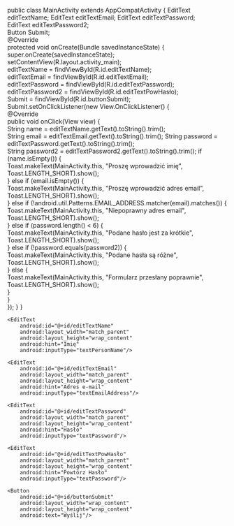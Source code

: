 public class MainActivity extends AppCompatActivity { 
EditText editTextName; 
EditText editTextEmail;
EditText editTextPassword;  
EditText editTextPassword2;  
Button Submit;  
@Override   
protected void onCreate(Bundle savedInstanceState) {  
super.onCreate(savedInstanceState); 
setContentView(R.layout.activity_main);  
editTextName = findViewById(R.id.editTextName);  
editTextEmail = findViewById(R.id.editTextEmail);   
editTextPassword = findViewById(R.id.editTextPassword);  
editTextPassword2 = findViewById(R.id.editTextPowHasło);  
Submit = findViewById(R.id.buttonSubmit);    
Submit.setOnClickListener(new View.OnClickListener() {  
@Override        
public void onClick(View view) {   
String name = editTextName.getText().toString().trim();   
String email = editTextEmail.getText().toString().trim(); 
String password = editTextPassword.getText().toString().trim();  
String password2 = editTextPassword2.getText().toString().trim(); 
if (name.isEmpty()) {          
Toast.makeText(MainActivity.this, "Proszę wprowadzić imię", Toast.LENGTH_SHORT).show();   
} else if (email.isEmpty()) {     
Toast.makeText(MainActivity.this, "Proszę wprowadzić adres email", Toast.LENGTH_SHORT).show();    
} else if (!android.util.Patterns.EMAIL_ADDRESS.matcher(email).matches()) {   
Toast.makeText(MainActivity.this, "Niepoprawny adres email", Toast.LENGTH_SHORT).show();  
} else if (password.length() < 6) {          
Toast.makeText(MainActivity.this, "Podane hasło jest za krótkie", Toast.LENGTH_SHORT).show();   
} else if (!password.equals(password2)) {        
Toast.makeText(MainActivity.this, "Podane hasła są różne", Toast.LENGTH_SHORT).show();      
} 
else {    
Toast.makeText(MainActivity.this, "Formularz przesłany poprawnie", Toast.LENGTH_SHORT).show();    
}        
}     
}); 
}
}

<?xml version="1.0" encoding="utf-8"?>
<LinearLayout xmlns:android="http://schemas.android.com/apk/res/android"
    android:layout_width="match_parent"
    android:layout_height="match_parent"
    android:orientation="vertical"
    android:padding="16dp">

    <EditText
        android:id="@+id/editTextName"
        android:layout_width="match_parent"
        android:layout_height="wrap_content"
        android:hint="Imię"
        android:inputType="textPersonName"/>

    <EditText
        android:id="@+id/editTextEmail"
        android:layout_width="match_parent"
        android:layout_height="wrap_content"
        android:hint="Adres e-mail"
        android:inputType="textEmailAddress"/>

    <EditText
        android:id="@+id/editTextPassword"
        android:layout_width="match_parent"
        android:layout_height="wrap_content"
        android:hint="Hasło"
        android:inputType="textPassword"/>

    <EditText
        android:id="@+id/editTextPowHasło"
        android:layout_width="match_parent"
        android:layout_height="wrap_content"
        android:hint="Powtórz Hasło"
        android:inputType="textPassword"/>

    <Button
        android:id="@+id/buttonSubmit"
        android:layout_width="wrap_content"
        android:layout_height="wrap_content"
        android:text="Wyślij"/>






</LinearLayout>
